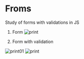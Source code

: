 # Froms
Study of forms with validations in JS

1. Form
![print](https://github.com/Sparfat/Froms/assets/64151258/f57aff36-6870-4956-bd89-4866ca7436c7)

2. Form with validation

![print01](https://github.com/Sparfat/Froms/assets/64151258/6ec784b9-faf3-4de1-84a2-401ee385e6d8)
![print](https://github.com/Sparfat/Froms/assets/64151258/4546ce93-879b-488c-a30b-1e41a2a68e9c)
